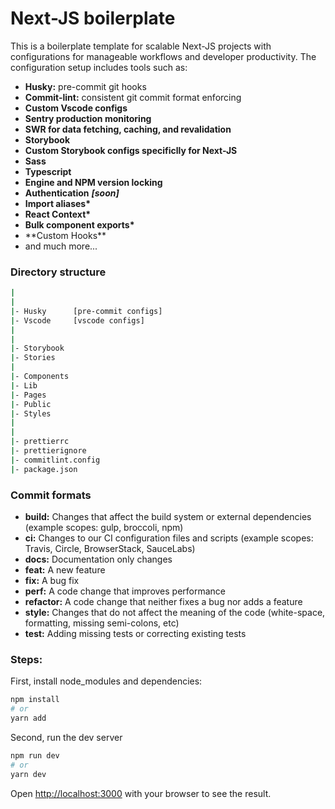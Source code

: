 # Next-JS boilerplate

This is a boilerplate template for scalable Next-JS projects with configurations for manageable workflows and developer productivity. The configuration setup includes tools such as:

- **Husky:** pre-commit git hooks
- **Commit-lint:** consistent git commit format enforcing
- **Custom Vscode configs**
- **Sentry production monitoring**
- **SWR for data fetching, caching, and revalidation**
- **Storybook**
- **Custom Storybook configs specificlly for Next-JS**
- **Sass**
- **Typescript**
- **Engine and NPM version locking**
- **Authentication** **_[soon]_**
- **Import aliases\***
- **React Context\***
- **Bulk component exports\***
- \*\*Custom Hooks\*\*
- and much more...

### Directory structure

```bash
|
|
|- Husky      [pre-commit configs]
|- Vscode     [vscode configs]
|
|
|- Storybook
|- Stories
|
|- Components
|- Lib
|- Pages
|- Public
|- Styles
|
|
|- prettierrc
|- prettierignore
|- commitlint.config
|- package.json

```

### Commit formats

- **build:** Changes that affect the build system or external dependencies (example scopes: gulp, broccoli, npm)
- **ci:** Changes to our CI configuration files and scripts (example scopes: Travis, Circle, BrowserStack, SauceLabs)
- **docs:** Documentation only changes
- **feat:** A new feature
- **fix:** A bug fix
- **perf:** A code change that improves performance
- **refactor:** A code change that neither fixes a bug nor adds a feature
- **style:** Changes that do not affect the meaning of the code (white-space, formatting, missing semi-colons, etc)
- **test:** Adding missing tests or correcting existing tests

### Steps:

First, install node_modules and dependencies:

```bash
npm install
# or
yarn add
```

Second, run the dev server

```bash
npm run dev
# or
yarn dev
```

Open [http://localhost:3000](http://localhost:3000) with your browser to see the result.
